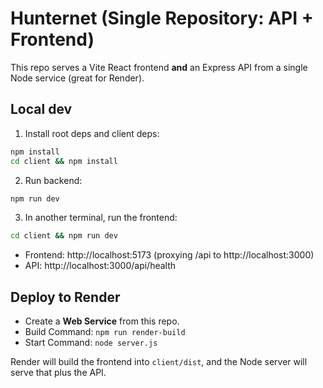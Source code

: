 # Hunternet (Single Repository: API + Frontend)

This repo serves a Vite React frontend **and** an Express API from a single Node service (great for Render).

## Local dev
1) Install root deps and client deps:
```bash
npm install
cd client && npm install
```
2) Run backend:
```bash
npm run dev
```
3) In another terminal, run the frontend:
```bash
cd client && npm run dev
```
- Frontend: http://localhost:5173 (proxying /api to http://localhost:3000)
- API: http://localhost:3000/api/health

## Deploy to Render
- Create a **Web Service** from this repo.
- Build Command: `npm run render-build`
- Start Command: `node server.js`

Render will build the frontend into `client/dist`, and the Node server will serve that plus the API.
